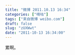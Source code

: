 ```yaml
---
title: "微博 2011.10.13 16:34"
categories: ["嘀咕"]
tags: ["来自微博 weibo.com"]
draft: false
slug: "zUXWwt"
date: "2011-10-13 16:34:00"
---
```


<p>累啊。 ​​​​</p>
